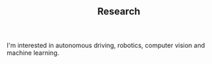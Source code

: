 <!-- Research -->
  <article id="research" class="panel">
      <header>
          <h2>Research</h2>
      </header>
      <p>
          I'm interested in autonomous driving, robotics, computer vision and machine learning.
